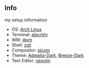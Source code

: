 ## Info
my setup information

* OS: [Arch Linux](https://archlinux.org/download/)
* Terminal: [alacritty](https://github.com/alacritty/alacritty)
* WM: [dwm](https://github.com/ssayat/dwm)
* Shell: [zsh](https://www.zsh.org/)
* Compositor: [picom](https://github.com/FT-Labs/picom)
* Theme: [Adwaita-Dark](https://www.gnome-look.org/p/1014995/), [Breeze-Dark](https://store.kde.org/p/1168533/)
* Text Editor: [neovim](https://github.com/neovim/neovim)
